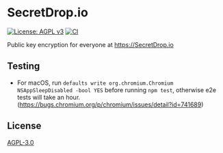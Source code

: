 # SecretDrop.io

[![License: AGPL v3](https://img.shields.io/badge/License-AGPL%20v3-blue.svg)](https://www.gnu.org/licenses/agpl-3.0) [![CI](https://github.com/Calvin-LL/SecretDrop.io/workflows/CI/badge.svg?branch=main)](https://github.com/Calvin-LL/SecretDrop.io/actions)

Public key encryption for everyone at https://SecretDrop.io

## Testing

- For macOS, run `defaults write org.chromium.Chromium NSAppSleepDisabled -bool YES` before running `npm test`, otherwise e2e tests will take an hour. (https://bugs.chromium.org/p/chromium/issues/detail?id=741689)

## License

[AGPL-3.0](https://www.gnu.org/licenses/agpl-3.0.en.html)
